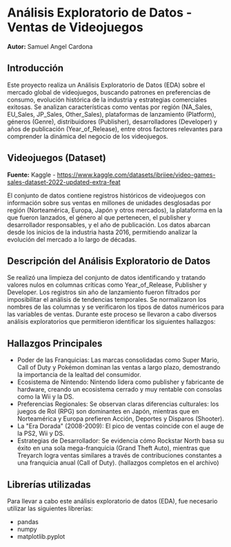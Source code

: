 # Análisis Exploratorio de Datos - Ventas de Videojuegos

**Autor:** Samuel Angel Cardona

## Introducción
Este proyecto realiza un Análisis Exploratorio de Datos (EDA) sobre el mercado global de videojuegos, buscando patrones en preferencias de consumo, evolución histórica de la industria y estrategias comerciales exitosas. Se analizan características como ventas por región (NA_Sales, EU_Sales, JP_Sales, Other_Sales), plataformas de lanzamiento (Platform), géneros (Genre), distribuidores (Publisher), desarrolladores (Developer) y años de publicación (Year_of_Release), entre otros factores relevantes para comprender la dinámica del negocio de los videojuegos.

## Videojuegos (Dataset)
**Fuente:** Kaggle - https://www.kaggle.com/datasets/ibriiee/video-games-sales-dataset-2022-updated-extra-feat

El conjunto de datos contiene registros históricos de videojuegos con información sobre sus ventas en millones de unidades desglosadas por región (Norteamérica, Europa, Japón y otros mercados), la plataforma en la que fueron lanzados, el género al que pertenecen, el publisher y desarrollador responsables, y el año de publicación. Los datos abarcan desde los inicios de la industria hasta 2016, permitiendo analizar la evolución del mercado a lo largo de décadas.

## Descripción del Análisis Exploratorio de Datos

Se realizó una limpieza del conjunto de datos identificando y tratando valores nulos en columnas críticas como Year_of_Release, Publisher y Developer. Los registros sin año de lanzamiento fueron filtrados por imposibilitar el análisis de tendencias temporales. Se normalizaron los nombres de las columnas y se verificaron los tipos de datos numéricos para las variables de ventas. Durante este proceso se llevaron a cabo diversos análisis exploratorios que permitieron identificar los siguientes hallazgos:

## Hallazgos Principales
- Poder de las Franquicias: Las marcas consolidadas como Super Mario, Call of Duty y Pokémon dominan las ventas a largo plazo, demostrando la importancia de la lealtad del consumidor.
- Ecosistema de Nintendo: Nintendo lidera como publisher y fabricante de hardware, creando un ecosistema cerrado y muy rentable con consolas como la Wii y la DS.
- Preferencias Regionales: Se observan claras diferencias culturales: los juegos de Rol (RPG) son dominantes en Japón, mientras que en Norteamérica y Europa prefieren Acción, Deportes y Disparos (Shooter).
- La "Era Dorada" (2008-2009): El pico de ventas coincide con el auge de la PS2, Wii y DS.
- Estrategias de Desarrollador: Se evidencia cómo Rockstar North basa su éxito en una sola mega-franquicia (Grand Theft Auto), mientras que Treyarch logra ventas similares a través de contribuciones constantes a una franquicia anual (Call of Duty). 
         (hallazgos completos en el archivo)                                         
## Librerías utilizadas

Para llevar a cabo este análisis exploratorio de datos (EDA), fue necesario utilizar las siguientes librerías:

- pandas
- numpy
- matplotlib.pyplot



